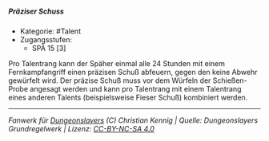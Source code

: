 <!---
Dies ist ein Fanwerk für DUNGEONSLAYERS (C) von Christian Kennig

Quellen:      [Dungeonslayers Grundregelwerk](https://www.f-space.de/ds4/downloads.html)
              [Talentbeschreibungen](https://www.f-space.de/ds4/tools-talentcards.html)
License:      [CC-BY-NC-SA 4.0](https://creativecommons.org/licenses/by-nc-sa/4.0/deed.de)
Richtlinien:  [Fanwerkrichtlinien](https://www.dungeonslayers.net/fanwerk-richtlinien/)
Autor:        Zauberlehrling
-->

  
##### Präziser Schuss  
- Kategorie: #Talent  
- Zugangsstufen:  
  - SPÄ 15 [3]  

Pro Talentrang kann der Späher einmal alle 24 Stunden mit einem Fernkampfangriff einen präzisen Schuß abfeuern, gegen den keine Abwehr gewürfelt wird. Der präzise Schuß muss vor dem Würfeln der Schießen-Probe angesagt werden und kann pro Talentrang mit einem Talentrang eines anderen Talents (beispielsweise Fieser Schuß) kombiniert werden.


___  
*Fanwerk für [Dungeonslayers](https://www.dungeonslayers.net/) (C) Christian Kennig | Quelle: Dungeonslayers Grundregelwerk | Lizenz: [CC-BY-NC-SA 4.0](https://creativecommons.org/licenses/by-nc-sa/4.0/deed.de)*  